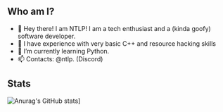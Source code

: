 ## Who am I?
- 👋 Hey there! I am NTLP! I am a tech enthusiast and a (kinda goofy) software developer.
- 👀 I have experience with very basic C++ and resource hacking skills
- 🌱 I’m currently learning Python.
- 📫 Contacts: @ntlp. (Discord)
## Stats
  ![Anurag's GitHub stats](https://github-readme-stats.vercel.app/api?username=ntlp0)]



<!---
ntlp0/ntlp0 is a ✨ special ✨ repository because its `README.md` (this file) appears on your GitHub profile.
You can click the Preview link to take a look at your changes.
--->
